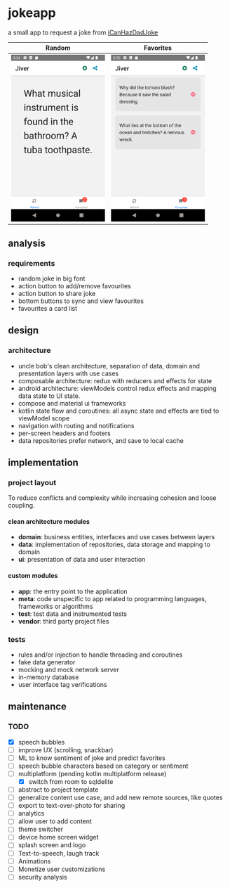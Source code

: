 # jokeapp

a small app to request a joke from [iCanHazDadJoke](https://icanhazdadjoke.com)

| Random                                               | Favorites                                               |
| ---------------------------------------------------- | ------------------------------------------------------- |
| <img src="docs/screenshots/random.png" height="380"> | <img src="docs/screenshots/favorites.png" height="380"> |

## analysis

### requirements

- random joke in big font
- action button to add/remove favourites
- action button to share joke
- bottom buttons to sync and view favourites
- favourites a card list

## design

### architecture

- uncle bob's clean architecture, separation of data, domain and presentation
  layers with use cases
- composable architecture: redux with reducers and effects for state
- android architecture: viewModels control redux effects and mapping data state to UI state.
- compose and material ui frameworks
- kotlin state flow and coroutines: all async state and effects are tied to viewModel scope
- navigation with routing and notifications
- per-screen headers and footers
- data repositories prefer network, and save to local cache

## implementation

### project layout

To reduce conflicts and complexity while increasing cohesion and loose coupling.

#### clean architecture modules

- **domain**: business entities, interfaces and use cases between layers
- **data**: implementation of repositories, data storage and mapping to domain
- **ui**: presentation of data and user interaction

#### custom modules

- **app**: the entry point to the application
- **meta**: code unspecific to app related to programming languages, frameworks or algorithms
- **test**: test data and instrumented tests
- **vendor**: third party project files

### tests

- rules and/or injection to handle threading and coroutines
- fake data generator
- mocking and mock network server
- in-memory database
- user interface tag verifications

## maintenance

### TODO

- [x] speech bubbles
- [ ] improve UX (scrolling, snackbar)
- [ ] ML to know sentiment of joke and predict favorites
- [ ] speech bubble characters based on category or sentiment
- [ ] multiplatform (pending kotlin multiplatform release)
  - [x] switch from room to sqldelite
- [ ] abstract to project template
- [ ] generalize content use case, and add new remote sources, like quotes
- [ ] export to text-over-photo for sharing
- [ ] analytics
- [ ] allow user to add content
- [ ] theme switcher
- [ ] device home screen widget
- [ ] splash screen and logo
- [ ] Text-to-speech, laugh track
- [ ] Animations
- [ ] Monetize user customizations
- [ ] security analysis
